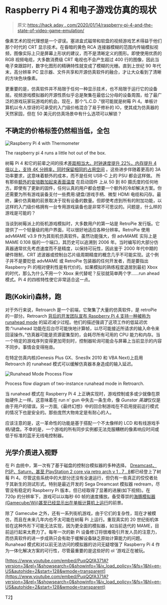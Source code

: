 # Raspberry Pi 4 和电子游戏仿真的现状

> 原文:[https://hack aday . com/2020/01/14/raspberry-pi-4-and-the-state-of-video-game-emulation/](https://hackaday.com/2020/01/14/raspberry-pi-4-and-the-state-of-video-game-emulation/)

像素艺术的现代理想是一个谬误。塞进盒式磁带和软盘的视频游戏艺术得益于他们那个时代的 CRT 显示技术。在昏暗的黄色 RCA 连接器模糊的范围内传输模拟视频，图像实际上只是屏幕上形状的建议，而不是清晰定义的图形。即使使用优质的 RGB 视频电缆，大多数消费级 CRT 电视也不会产生超过 400 行的图像，因此当电子束跟踪时，数字化图形的精确特性就变成了模糊的光栅。直到上世纪 90 年代末，高分辨率 PC 显示器、文件共享和开源仿真软件的融合，才让大众看到了清晰的方块色块像素。

更重要的是，仿真软件并不局限于任何一种显示技术，也不局限于运行它的设备层。视频游戏模拟器的开源性质似乎总是聚集在最低公分母的设备周围，给了最广泛的游戏玩家玩游戏的机会。现在，那个“L.C.D .”很可能就是树莓 Pi 4。单板计算机以令人惊讶的可承受的入门级价格混合了易于修补的 IO，使其成为仿真器的天然家园，但在 50 美元的仿真场景中有什么选项可以解锁？

## 不确定的价格标签仍然相当低，全包

![Raspberry Pi 4 with Thermometer](../Images/bb494cd100be0eb96ae8f9483bf217c5.png)

The raspberry pi 4 runs a little hot out of the box.

树莓 Pi 4 和它的前辈之间的技术[差距相当大。时钟速度提升 22%，内存提升 4 倍以上，支持 4K 分辨率，同时保留相同的占用空间](https://hackaday.com/2019/07/10/raspberry-pi-4-benchmarks-processor-and-network-performance-makes-it-a-real-desktop-contender/) 。这些进步伴随着更高的 3A 功率要求，这意味着额外的成本，而不是任何 USB-C 上的 PSU 都会这样做。 所有那些[额外的安培数加起来表面温度](https://www.tomshardware.com/news/raspberry-pi-4-firmware-update-tested,39791.html) 在启动固件 上从 50 到 80 摄氏度的任何地方。即使有了更新的固件，任何认真的用户都会想要一个额外的冷却解决方案。你还需要为所有游戏装备支付一些费用:键盘/游戏手柄、微型 HDMI 电缆和闪存。最终，廉价仿真箱的前景取决于现有设备的数量。但即使考虑到所有的附加功能，以这样的入门级价格拥有一台专用游戏装备也是非常不可思议的。问题是，什么样的游戏是可能的？ 

当谈到树莓派上的街机游戏模拟时，大多数用户的第一站是 RetroPie 发行版。它提供了一个轻量级的用户界面，可以很好地适应各种分辨率。RetroPie 使用 advMAME v3.9 作为其街机仿真软件。虽然功能强大，但 advMAME 实际上是 MAME 0.108 版的一个端口，其历史可以追溯到 2006 年。当时编写的大部分仿真器通常优先考虑速度而不是精度，以保持可玩性，因此鉴于 2000 年代中期的硬件限制，CRT 滤波器或控制台芯片级周期精度的概念几乎不可能实现。这个例子并不是要贬低 advMAME 或 RetroPie 包装器的任何开发者，而是要指出 Raspberry Pi 的相对便利性是有代价的。如果模拟的熟练程度退居到最初 Xbox 的时代，那么为什么不用一个 Xbox 来代替呢？反驳就简单两个字……run ahead 模式。Pi 4 的四核特性使它非常适合这一点。

## 跑(Kokiri)森林，跑

对于外行来说，Retroarch 是一个前端，它聚集了大量的仿真软件，是 retroPie 的一部分。Retroarch [背后的开发团队宣布 Raspberry Pi 4 支持一种被称为 runahead mode](https://www.libretro.com/index.php/retroarch-runahead-and-raspberry-pi-4-the-results-are-in/) 的延迟减少过程。他们的描述强调了这项工作的低延迟优势:“runahead 功能在后台尽可能快地计算帧，以尽可能接近所请求的输入命令来回滚操作。”仿真器可能是资源密集型的，会耗尽所有可用的 CPU 能力和内存。当一个特定的游戏序列变得更加苛刻时，控制器轮询可能会与屏幕上当前显示的内容不同步。事情会变得拖沓。

在特定仿真内核(Genesis Plus GX、Snes9x 2010 和 VBA Next)上启用 Retroarch 的 runahead 模式可以缓解仿真器本身造成的输入延迟。

![Runahead Mode Process Flow](../Images/0d2f92795c434834835671f9c44e9b1a.png)

Process flow diagram of two-instance runahead mode in Retroarch.

当 runahead 模式在 Raspberry Pi 4 上正确实现时，游戏控制或多或少就像在原始硬件上一样。这意味着在 run n' gun 中失去一条生命，像 *Gunstar 英雄*仅仅是由于用户的错误。另一方面,《最终幻想》中的回合制游戏在不启用提前运行模式的情况下也是安全的。那些庞然大物肯定是有耐心的人。

应该注意的是，这一革命性的功能是基于搭配一个不太像样的 LCD 和有线游戏手柄/键盘。不幸的是，一个游戏的所有同步实例都无法克服糟糕的像素响应时间或低于标准的蓝牙无线电控制器。

## 光学介质进入视野

在 Pi 血统中，第一次有了基于磁盘的控制台模拟器的多种选择。 [Dreamcast、PSP、Saturn，甚至 PlayStation 2 core via retro arch v 1 . 7 . 8](http://www.lakka.tv/articles/2019/09/15/lakka-2.3-with-retroarch-1.7.8/)都已经登上了树莓 Pi 4。尽管这些系统中的大部分还没有全速运行，但仍有一些真正的佼佼者处于其新生的测试形式。特别是最近开发的 Sega Dreamcast 模拟器 redream，尽管没有稳定的 Raspberry Pi 版本，但已经取得了显著的进展(如下视频)。在 720p 的分辨率下，游戏可以以每秒 60 帧的速度播放。备受尊崇的[海豚模拟器(Gamecube/Wii)甚至已经显示出在单板计算机上运行](https://www.youtube.com/watch?v=l4TyYU9Xhcs&feature=emb_logo)的前景。

除了 Gamecube 之外，还有一系列街机游戏，由于它们的复杂性，现在才被模仿，而且在未来几年内也不太可能在树莓 Pi 上运行。重现真实的 20 世纪街机体验在这种外形下可能无法实现，因为更全面的模拟器，如当前迭代的 MAME，目前运行起来太费力了。每年一次的新 Pi 设备修订将很难吸引开发人员的注意力，而仿真软件的进一步成熟只会有助于缓解设备缺乏原始计算能力的问题。Runahead 模式和对以前无法访问的模拟器的访问无疑增强了 Raspberry Pi 4 作为一体化解决方案的可行性，尽管最重要的是这些好的 ol '游戏正在被玩。

 [https://www.youtube.com/embed/PuqQQfA371A?version=3&rel=1&showsearch=0&showinfo=1&iv_load_policy=1&fs=1&hl=en-US&autohide=2&start=128&wmode=transparent](https://www.youtube.com/embed/PuqQQfA371A?version=3&rel=1&showsearch=0&showinfo=1&iv_load_policy=1&fs=1&hl=en-US&autohide=2&start=128&wmode=transparent)

T2】